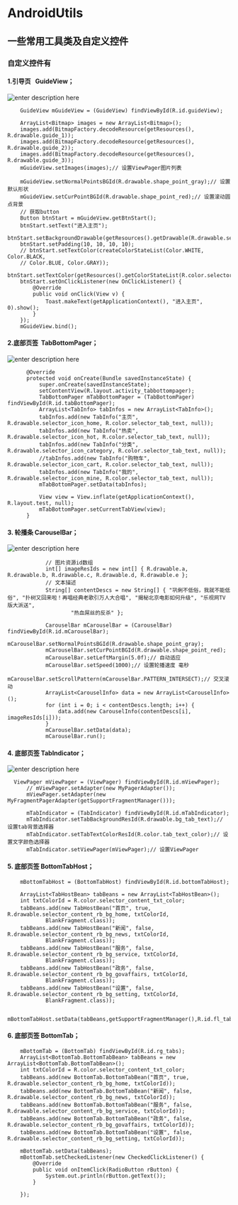 # AndroidUtils

## 一些常用工具类及自定义控件

### 自定义控件有
#### 1.引导页   GuideView；
![enter description here][1]

		GuideView mGuideView = (GuideView) findViewById(R.id.guideView);

		ArrayList<Bitmap> images = new ArrayList<Bitmap>();
		images.add(BitmapFactory.decodeResource(getResources(), R.drawable.guide_1));
		images.add(BitmapFactory.decodeResource(getResources(), R.drawable.guide_2));
		images.add(BitmapFactory.decodeResource(getResources(), R.drawable.guide_3));
		mGuideView.setImages(images);// 设置ViewPager图片列表

		mGuideView.setNormalPointsBGId(R.drawable.shape_point_gray);// 设置默认形状
		mGuideView.setCurPointBGId(R.drawable.shape_point_red);// 设置滚动圆点背景
		// 获取button
		Button btnStart = mGuideView.getBtnStart();
		btnStart.setText("进入主页");
		btnStart.setBackgroundDrawable(getResources().getDrawable(R.drawable.selector_guide_btn_bg));
		btnStart.setPadding(10, 10, 10, 10);
		// btnStart.setTextColor(createColorStateList(Color.WHITE, Color.BLACK,
		// Color.BLUE, Color.GRAY));
		btnStart.setTextColor(getResources().getColorStateList(R.color.selector_guide_txt_color));
		btnStart.setOnClickListener(new OnClickListener() {
			@Override
			public void onClick(View v) {
				Toast.makeText(getApplicationContext(), "进入主页", 0).show();
			}
		});
		mGuideView.bind();
#### 2.底部页签  TabBottomPager；
![enter description here][2]

          @Override
          protected void onCreate(Bundle savedInstanceState) {
              super.onCreate(savedInstanceState);
              setContentView(R.layout.activity_tabbottompager);
              TabBottomPager mTabBottomPager = (TabBottomPager) findViewById(R.id.tabBottomPager);
              ArrayList<TabInfo> tabInfos = new ArrayList<TabInfo>();
              tabInfos.add(new TabInfo("主页", R.drawable.selector_icon_home, R.color.selector_tab_text, null));
              tabInfos.add(new TabInfo("热卖", R.drawable.selector_icon_hot, R.color.selector_tab_text, null));
              tabInfos.add(new TabInfo("分类", R.drawable.selector_icon_category, R.color.selector_tab_text, null));
              //tabInfos.add(new TabInfo("购物车", R.drawable.selector_icon_cart, R.color.selector_tab_text, null));
              tabInfos.add(new TabInfo("我的", R.drawable.selector_icon_mine, R.color.selector_tab_text, null));
              mTabBottomPager.setData(tabInfos);

              View view = View.inflate(getApplicationContext(), R.layout.test, null);
              mTabBottomPager.setCurrentTabView(view);
          }   

#### 3. 轮播条  CarouselBar；
![enter description here][3]
                
                // 图片资源id数组
                int[] imageResIds = new int[] { R.drawable.a, R.drawable.b, R.drawable.c, R.drawable.d, R.drawable.e };
                // 文本描述
                String[] contentDescs = new String[] { "巩俐不低俗，我就不能低俗", "扑树又回来啦！再唱经典老歌引万人大合唱", "揭秘北京电影如何升级", "乐视网TV版大派送",
                        "热血屌丝的反杀" };

                CarouselBar mCarouselBar = (CarouselBar) findViewById(R.id.mCarouselBar);
                mCarouselBar.setNormalPointsBGId(R.drawable.shape_point_gray);
                mCarouselBar.setCurPointBGId(R.drawable.shape_point_red);
                mCarouselBar.setLeftMargin(5.0f);// 自动适应
                mCarouselBar.setSpeed(1000);// 设置轮播速度 毫秒
                mCarouselBar.setScrollPattern(mCarouselBar.PATTERN_INTERSECT);// 交叉滚动
                ArrayList<CarouselInfo> data = new ArrayList<CarouselInfo>();
                for (int i = 0; i < contentDescs.length; i++) {
                    data.add(new CarouselInfo(contentDescs[i], imageResIds[i]));
                }
                mCarouselBar.setData(data);
                mCarouselBar.run();

#### 4. 底部页签 TabIndicator；
![enter description here][4]

      ViewPager mViewPager = (ViewPager) findViewById(R.id.mViewPager);
          // mViewPager.setAdapter(new MyPagerAdapter());
          mViewPager.setAdapter(new MyFragmentPagerAdapter(getSupportFragmentManager()));

          mTabIndicator = (TabIndicator) findViewById(R.id.mTabIndicator);
          mTabIndicator.setTabBackgroundResId(R.drawable.bg_tab_text);// 设置tab背景选择器
          mTabIndicator.setTabTextColorResId(R.color.tab_text_color);// 设置文字颜色选择器
          mTabIndicator.setViewPager(mViewPager);// 设置ViewPager


  [1]: ./images/Screenshot_1476463793.png "Screenshot_1476463793.png"
  [2]: ./images/Screenshot_1476449972.png "Screenshot_1476449972.png"
  [3]: ./images/Screenshot_1476463203.png "Screenshot_1476463203.png"
  [4]: ./images/20161015185133.png "20161015185133.png"
  
#### 5. 底部页签 BottomTabHost；

		mBottomTabHost = (BottomTabHost) findViewById(R.id.bottomTabHost);
		
		ArrayList<TabHostBean> tabBeans = new ArrayList<TabHostBean>();
		int txtColorId = R.color.selector_content_txt_color;
		tabBeans.add(new TabHostBean("首页", true, R.drawable.selector_content_rb_bg_home, txtColorId,
				BlankFragment.class));
		tabBeans.add(new TabHostBean("新闻", false, R.drawable.selector_content_rb_bg_news, txtColorId,
				BlankFragment.class));
		tabBeans.add(new TabHostBean("服务", false, R.drawable.selector_content_rb_bg_service, txtColorId,
				BlankFragment.class));
		tabBeans.add(new TabHostBean("政务", false, R.drawable.selector_content_rb_bg_govaffairs, txtColorId,
				BlankFragment.class));
		tabBeans.add(new TabHostBean("设置", false, R.drawable.selector_content_rb_bg_setting, txtColorId,
				BlankFragment.class));

		mBottomTabHost.setData(tabBeans,getSupportFragmentManager(),R.id.fl_tabcontent);
		
#### 6. 底部页签 BottomTab；

		mBottomTab = (BottomTab) findViewById(R.id.rg_tabs);
		ArrayList<BottomTab.BottomTabBean> tabBeans = new ArrayList<BottomTab.BottomTabBean>();
		int txtColorId = R.color.selector_content_txt_color;
		tabBeans.add(new BottomTab.BottomTabBean("首页", true, R.drawable.selector_content_rb_bg_home, txtColorId));
		tabBeans.add(new BottomTab.BottomTabBean("新闻", false, R.drawable.selector_content_rb_bg_news, txtColorId));
		tabBeans.add(new BottomTab.BottomTabBean("服务", false, R.drawable.selector_content_rb_bg_service, txtColorId));
		tabBeans.add(new BottomTab.BottomTabBean("政务", false, R.drawable.selector_content_rb_bg_govaffairs, txtColorId));
		tabBeans.add(new BottomTab.BottomTabBean("设置", false, R.drawable.selector_content_rb_bg_setting, txtColorId));

		mBottomTab.setData(tabBeans);
		mBottomTab.setCheckedListener(new CheckedClickListener() {
			@Override
			public void onItemClick(RadioButton rButton) {
				System.out.println(rButton.getText());
			}

		});
